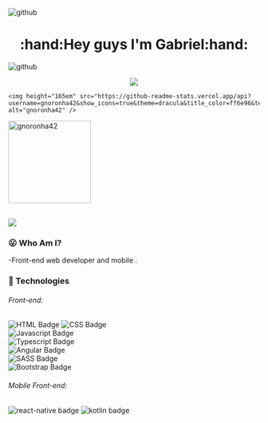 ![github](https://user-images.githubusercontent.com/57417305/81239377-13bd3c00-8fdb-11ea-9567-30a27becb1bf.gif)

<h1 align="center"> :hand:Hey guys I'm Gabriel:hand: </h1>

![github](https://user-images.githubusercontent.com/57417305/81239377-13bd3c00-8fdb-11ea-9567-30a27becb1bf.gif)

<p align="center">
  <a href="https://www.linkedin.com/in/gabriel-noronha-2b6568191/">
    <img src="https://img.shields.io/badge/-LinkedIn-blue?style=flat-square&logo=Linkedin&logoColor=white&link=https://www.linkedin.com/in/alencar-dev/">
  </a>

    <img height="165em" src="https://github-readme-stats.vercel.app/api?username=gnoronha42&show_icons=true&theme=dracula&title_color=ff6e96&text_color=ffffff&bg_color=282a36&cache_seconds=1800&locale=en" alt="gnoronha42" />
  <img height="165em" src="https://github-readme-stats.vercel.app/api/top-langs?username=gnoronha42&show_icons=true&theme=dracula&title_color=ff6e96&text_color=ffffff&bg_color=282a36&locale=en&layout=compact" alt="gnoronha42" /><br><br>
  
  
  <a href="mailto:gabrielnoronha.developer@gmail.com">
    <img src="https://img.shields.io/badge/-Gmail-c14438?style=flat-square&logo=Gmail&logoColor=white&link=mailto:alencar.development@gmail.com">
  </a>
  
### :stuck_out_tongue: Who Am I?
-Front-end web developer and mobile .
 
### :iphone: Technologies	 
 
###### Front-end:
![HTML Badge](https://img.shields.io/badge/-HTML5-orange?style=flat-square&logo=HTML5&logoColor=white)
![CSS Badge](https://img.shields.io/badge/-CSS-085CEA?style=flat-square&logo=CSS3&logoColor=white)	
![Javascript Badge](https://img.shields.io/badge/-Javascript-edb009?style=flat-square&logo=Javascript&logoColor=white)	
![Typescript Badge](https://img.shields.io/badge/-Typescript-237ACD?style=flat-square&logo=Typescript&logoColor=white)	
![Angular Badge](https://img.shields.io/badge/-Angular-C4422C?style=flat-square&logo=Angular&logoColor=white)	
![SASS Badge](https://img.shields.io/badge/-SASS-CD6799?style=flat-square&logo=SASS&logoColor=white)	
![Bootstrap Badge](https://img.shields.io/badge/-Bootstrap-563D7C?style=flat-square&logo=Bootstrap&logoColor=white)	

###### Mobile Front-end:
![react-native badge](https://img.shields.io/badge/-REACT--NATIVE-purple)
![kotlin badge](https://img.shields.io/badge/-KOTLIN-orange)

